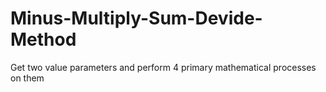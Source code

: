 # Minus-Multiply-Sum-Devide-Method
Get two value parameters and perform 4 primary mathematical processes on them
